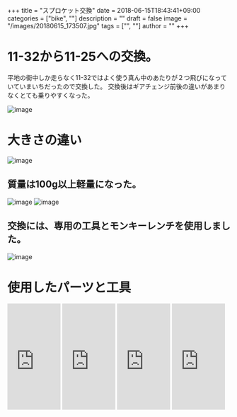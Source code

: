 ﻿+++
title = "スプロケット交換"
date = 2018-06-15T18:43:41+09:00
categories = ["bike", ""]
description = ""
draft = false
image = "/images/20180615_173507.jpg"
tags = ["", ""]
author = ""
+++


# 11-32から11-25への交換。

平地の街中しか走らなく11-32ではよく使う真ん中のあたりが２つ飛びになっていていまいちだったので交換した。
交換後はギアチェンジ前後の違いがあまりなくとても乗りやすくなった。

![image](/images/20180615_190614.jpg)



# 大きさの違い
![image](/images/20180615_174506.jpg)



## 質量は100g以上軽量になった。

![image](/images/20180615_174348.jpg)
![image](/images/20180615_174453.jpg)





## 交換には、専用の工具とモンキーレンチを使用しました。


![image](/images/20180615_173440.jpg)




# 使用したパーツと工具

<iframe style="width:120px;height:240px;" marginwidth="0" marginheight="0" scrolling="no" frameborder="0" src="https://rcm-fe.amazon-adsystem.com/e/cm?ref=qf_sp_asin_til&t=yokochi-22&m=amazon&o=9&p=8&l=as1&IS1=1&detail=1&asins=B01ESOM0GU&linkId=2dd1e6cb922d0bc256619aaa1e5d4c5b&bc1=ffffff&lt1=_top&fc1=333333&lc1=0066c0&bg1=ffffff&f=ifr">
    </iframe>

<iframe style="width:120px;height:240px;" marginwidth="0" marginheight="0" scrolling="no" frameborder="0" src="https://rcm-fe.amazon-adsystem.com/e/cm?ref=qf_sp_asin_til&t=yokochi-22&m=amazon&o=9&p=8&l=as1&IS1=1&detail=1&asins=B001R42CF4&linkId=a40592afeed04834121d6c779a87f6f4&bc1=ffffff&lt1=_top&fc1=333333&lc1=0066c0&bg1=ffffff&f=ifr">
    </iframe>

<iframe style="width:120px;height:240px;" marginwidth="0" marginheight="0" scrolling="no" frameborder="0" src="https://rcm-fe.amazon-adsystem.com/e/cm?ref=qf_sp_asin_til&t=yokochi-22&m=amazon&o=9&p=8&l=as1&IS1=1&detail=1&asins=B0013GNCCI&linkId=140acca05c849362f3ad0637ba4f0a84&bc1=ffffff&lt1=_top&fc1=333333&lc1=0066c0&bg1=ffffff&f=ifr">
    </iframe>

<iframe style="width:120px;height:240px;" marginwidth="0" marginheight="0" scrolling="no" frameborder="0" src="https://rcm-fe.amazon-adsystem.com/e/cm?ref=qf_sp_asin_til&t=yokochi-22&m=amazon&o=9&p=8&l=as1&IS1=1&detail=1&asins=B003YUKJDG&linkId=fda404670dd00452e8d7081bbc102333&bc1=ffffff&lt1=_top&fc1=333333&lc1=0066c0&bg1=ffffff&f=ifr">
    </iframe>



